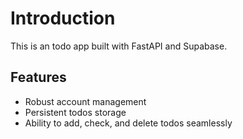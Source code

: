 # Introduction

This is an todo app built with FastAPI and Supabase.

## Features

- Robust account management
- Persistent todos storage
- Ability to add, check, and delete todos seamlessly
